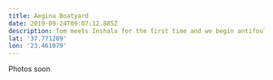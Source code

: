 ```yaml
---
title: Aegina Boatyard
date: 2019-09-24T09:07:12.885Z
description: Tom meets Inshala for the first time and we begin antifouling...
lat: '37.771289'
lon: '23.461079'
---
```

Photos soon
